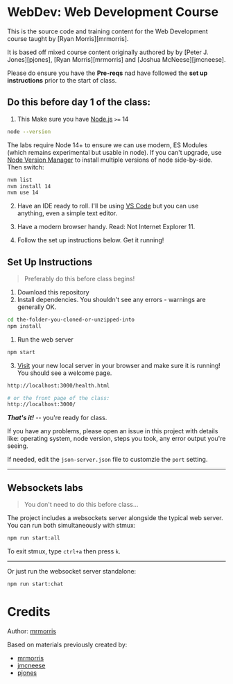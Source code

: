 # WebDev: Web Development Course

This is the source code and training content for the Web
Development course taught by [Ryan Morris][mrmorris].

It is based off mixed course content originally authored by by [Peter J. Jones][pjones], [Ryan Morris][mrmorris] and [Joshua McNeese][jmcneese].

Please do ensure you have the **Pre-reqs** nad have followed the **set up instructions** prior to the start of class.

## Do this before day 1 of the class:

1. This Make sure you have [Node.js](https://nodejs.org/en/) `>=` 14

```bash
node --version
```

The labs require Node 14+ to ensure we can use modern, ES Modules (which remains experimental but usable in node). If you can't upgrade, use [Node Version Manager](https://github.com/nvm-sh/nvm) to install multiple versions of node side-by-side. Then switch:

```bash
nvm list
nvm install 14
nvm use 14
```

2. Have an IDE ready to roll. I'll be using [VS Code](https://code.visualstudio.com/) but you can use anything, even a simple text editor.

3. Have a modern browser handy. Read: Not Internet Explorer 11.

4. Follow the set up instructions below. Get it running!

## Set Up Instructions

> Preferably do this before class begins!

1. Download this repository
1. Install dependencies. You shouldn't see any errors - warnings are generally OK.

```bash
cd the-folder-you-cloned-or-unzipped-into
npm install
```

1. Run the web server

```bash
npm start
```

3. [Visit](http://localhost:3000/health.html) your new local server in your browser and make sure it is running! You should see a welcome page.

```bash
http://localhost:3000/health.html

# or the front page of the class:
http://localhost:3000/
```

**_That's it!_** -- you're ready for class.

If you have any problems, please open an issue in this project with details like: operating system, node version, steps you took, any error output you're seeing.

If needed, edit the `json-server.json` file to customzie the `port` setting.

---

## Websockets labs

> You don't need to do this before class...

The project includes a websockets server alongside the typical web server. You can run both simultaneously with stmux:

```bash
npm run start:all
```

To exit stmux, type `ctrl+a` then press `k`.

---

Or just run the websocket server standalone:

```bash
npm run start:chat
```

# Credits

Author: [mrmorris](https://github.com/mrmorris)

Based on materials previously created by:

- [mrmorris](https://github.com/mrmorris)
- [jmcneese](https://github.com/jmcneese)
- [pjones](http://www.devalot.com/about/pjones.html)
